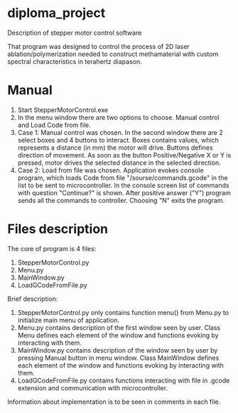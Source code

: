 # diploma_project
Description of stepper motor control software 

That program was designed to control the process of 2D laser ablation/polymerization needed to construct methamaterial with custom spectral characteristics in terahertz diapason.

# Manual
1. Start StepperMotorControl.exe
2. In the menu window there are two options to choose. Manual control and Load Code from file.
3. Case 1: Manual control was chosen. In the second window there are 2 select boxes and 4 buttons to interact. Boxes contains values, which represents a distance (in mm) the motor will drive. Buttons defines direction of movement. As soon as the button Positive/Negative X or Y is pressed, motor drives the selected distance in the selected direction.
4. Case 2: Load from file was chosen. Application evokes console program, which loads Code from file "/sourse/commands.gcode" in the list to be sent to microcontroller. In the console screen list of commands with question "Continue?" is shown. After positive answer ("Y") program sends all the commands to controller. Choosing "N" exits the program. 


# Files description 
The core of program is 4 files:
1. StepperMotorControl.py 
2. Menu.py
3. MainWindow.py
4. LoadGCodeFromFile.py

Brief description:
1. StepperMotorControl.py only contains function menu() from Menu.py to initialize main menu of application.
2. Menu.py contains description of the first window seen by user. Class Menu defines each element of the window and functions evoking by interacting with them. 
3. MainWindow.py contains description of the window seen by user by pressing Manual button in menu window. Class MainWindow defines each element of the window and functions evoking by interacting with them. 
4. LoadGCodeFromFile.py contains functions interacting with file in .gcode extension and communication with microcontroller.  

Information about implementation is to be seen in comments in each file. 
